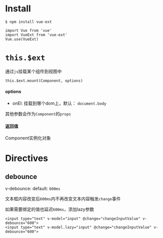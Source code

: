 # Install
```
$ npm install vue-ext
```

```
import Vue from 'vue'
import VueExt from 'vue-ext'
Vue.use(VueExt)

```

# `this.$ext`

通过`js`挂载某个组件到视图中
```
this.$ext.mount(Component, options)
```

#### options

- onEl: 挂载到哪个dom上，默认： `document.body`

其他参数会作为`Component`的`props`

#### 返回值

Component实例化对象


# Directives

## debounce

v-debounce: default: `600ms`

文本框内容改变后`600ms`内不再改变文本内容触发`change`事件

如果需要绑定的值也延迟`600ms`，添加lazy参数
```
<input type="text" v-model="input" @change="changeInputValue" v-debounce="600">
<input type="text" v-model.lazy="input" @change="changeInputValue" v-debounce="600">
```
